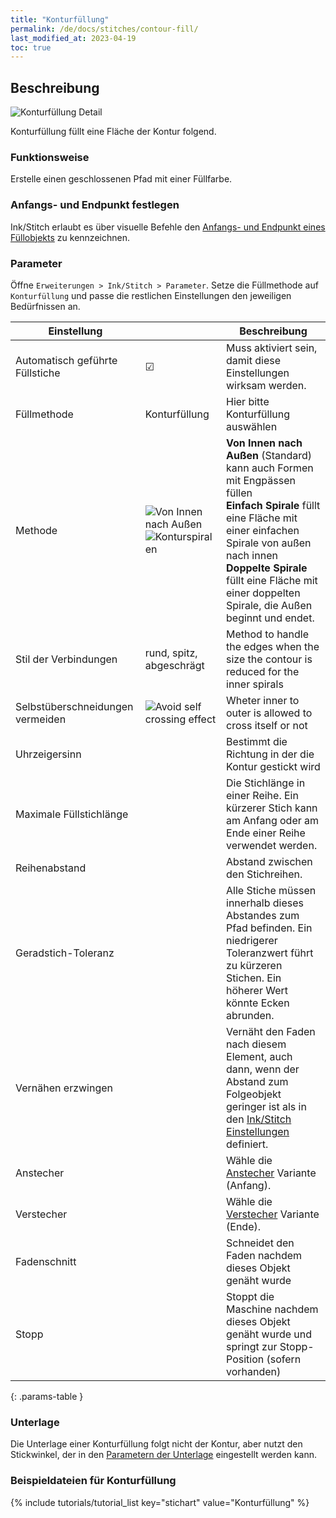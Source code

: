 ```yaml
---
title: "Konturfüllung"
permalink: /de/docs/stitches/contour-fill/
last_modified_at: 2023-04-19
toc: true
---
```

## Beschreibung

![Konturfüllung Detail](/assets/images/docs/contour-fill-detail.jpg)

Konturfüllung füllt eine Fläche der Kontur folgend.

### Funktionsweise

Erstelle einen geschlossenen Pfad mit einer Füllfarbe.

### Anfangs- und Endpunkt festlegen

Ink/Stitch erlaubt es über visuelle Befehle den [Anfangs- und Endpunkt eines Füllobjekts](/de/docs/commands) zu kennzeichnen.

### Parameter

Öffne `Erweiterungen > Ink/Stitch > Parameter`. Setze die Füllmethode auf `Konturfüllung` und passe die restlichen Einstellungen den jeweiligen Bedürfnissen an.

Einstellung                     ||Beschreibung
---|---|---
Automatisch geführte Füllstiche | ☑ |Muss aktiviert sein, damit diese Einstellungen wirksam werden.
Füllmethode                     | Konturfüllung | Hier bitte Konturfüllung auswählen
Methode                         | ![Von Innen nach Außen](/assets/images/docs/contour-fill-innertoouter-bottlenecks.jpg)<br>![Konturspiralen](/assets/images/docs/contour-fill-spirals.jpg)|**Von Innen nach Außen** (Standard) kann auch Formen mit Engpässen füllen<br>**Einfach Spirale** füllt eine Fläche mit einer einfachen Spirale von außen nach innen<br>**Doppelte Spirale** füllt eine Fläche mit einer doppelten Spirale, die Außen beginnt und endet.
Stil der Verbindungen           | rund, spitz, abgeschrägt|Method to handle the edges when the size the contour is reduced for the inner spirals
Selbstüberschneidungen vermeiden| ![Avoid self crossing effect](/assets/images/docs/contour-fill-self-crossing.jpg)|Wheter inner to outer is allowed to cross itself or not
Uhrzeigersinn                   || Bestimmt die Richtung in der die Kontur gestickt wird
Maximale Füllstichlänge         || Die Stichlänge in einer Reihe. Ein kürzerer Stich kann am Anfang oder am Ende einer Reihe verwendet werden.
Reihenabstand                   || Abstand zwischen den Stichreihen.
Geradstich-Toleranz             || Alle Stiche müssen innerhalb dieses Abstandes zum Pfad befinden. Ein niedrigerer Toleranzwert führt zu kürzeren Stichen. Ein höherer Wert könnte Ecken abrunden.
Vernähen erzwingen              || Vernäht den Faden nach diesem Element, auch dann, wenn der Abstand zum Folgeobjekt geringer ist als in den [Ink/Stitch Einstellungen](/de/docs/preferences/) definiert.
Anstecher                       || Wähle die [Anstecher](/de/docs/stitches/lock-stitches) Variante (Anfang).
Verstecher                      || Wähle die [Verstecher](/de/docs/stitches/lock-stitches) Variante (Ende).
Fadenschnitt                    || Schneidet den Faden nachdem dieses Objekt genäht wurde
Stopp                           || Stoppt die Maschine nachdem dieses Objekt genäht wurde und springt zur Stopp-Position (sofern vorhanden)
{: .params-table }

### Unterlage

Die Unterlage einer Konturfüllung folgt nicht der Kontur, aber nutzt den Stickwinkel, der in den [Parametern der Unterlage](/de/docs/params/#füllung-unterlage) eingestellt werden kann.

### Beispieldateien für Konturfüllung

{% include tutorials/tutorial_list key="stichart" value="Konturfüllung" %}
